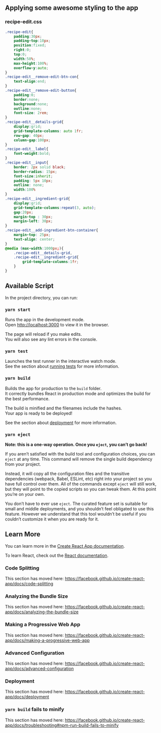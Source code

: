 ## Applying some awesome styling to the app 

### recipe-edit.css
```css
.recipe-edit{
    padding:30px;
    padding-top:10px;
    position:fixed;
    right:0;
    top:0;
    width:50%;
    max-height:100%;
    overflow-y:auto;
}
.recipe-edit__remove-edit-btn-con{
    text-align:end;
}
.recipe-edit__remove-edit-button{
    padding:0;
    border:none;
    background:none;
    outline:none;
    font-size: 2rem;
}
.recipe-edit__details-grid{
    display:grid;
    grid-template-columns: auto 1fr;
    row-gap: 40px;
    column-gap:100px;
}
.recipe-edit__label{
    font-weight:bold;
}
.recipe-edit__input{
    border: 2px solid black;
    border-radius: 15px;
    font-size:inherit;
    padding: 5px 10px;
    outline: none;
    width:100%
}
.recipe-edit__ingredient-grid{
    display:grid;
    grid-template-columns:repeat(3, auto);
    gap:20px;
    margin-top : 30px;
    margin-left: 30px;
}
.recipe-edit__add-ingredient-btn-container{
    margin-top: 25px;
    text-align: center;
}
@media (max-width:1000px;){
    .recipe-edit__details-grid,
    .recipe-edit__ingredient-grid{
        grid-template-columns:1fr;
    }
}
```

## Available Script

In the project directory, you can run:

### `yarn start`

Runs the app in the development mode.<br />
Open [http://localhost:3000](http://localhost:3000) to view it in the browser.

The page will reload if you make edits.<br />
You will also see any lint errors in the console.

### `yarn test`

Launches the test runner in the interactive watch mode.<br />
See the section about [running tests](https://facebook.github.io/create-react-app/docs/running-tests) for more information.

### `yarn build`

Builds the app for production to the `build` folder.<br />
It correctly bundles React in production mode and optimizes the build for the best performance.

The build is minified and the filenames include the hashes.<br />
Your app is ready to be deployed!

See the section about [deployment](https://facebook.github.io/create-react-app/docs/deployment) for more information.

### `yarn eject`

**Note: this is a one-way operation. Once you `eject`, you can’t go back!**

If you aren’t satisfied with the build tool and configuration choices, you can `eject` at any time. This command will remove the single build dependency from your project.

Instead, it will copy all the configuration files and the transitive dependencies (webpack, Babel, ESLint, etc) right into your project so you have full control over them. All of the commands except `eject` will still work, but they will point to the copied scripts so you can tweak them. At this point you’re on your own.

You don’t have to ever use `eject`. The curated feature set is suitable for small and middle deployments, and you shouldn’t feel obligated to use this feature. However we understand that this tool wouldn’t be useful if you couldn’t customize it when you are ready for it.

## Learn More

You can learn more in the [Create React App documentation](https://facebook.github.io/create-react-app/docs/getting-started).

To learn React, check out the [React documentation](https://reactjs.org/).

### Code Splitting

This section has moved here: https://facebook.github.io/create-react-app/docs/code-splitting

### Analyzing the Bundle Size

This section has moved here: https://facebook.github.io/create-react-app/docs/analyzing-the-bundle-size

### Making a Progressive Web App

This section has moved here: https://facebook.github.io/create-react-app/docs/making-a-progressive-web-app

### Advanced Configuration

This section has moved here: https://facebook.github.io/create-react-app/docs/advanced-configuration

### Deployment

This section has moved here: https://facebook.github.io/create-react-app/docs/deployment

### `yarn build` fails to minify

This section has moved here: https://facebook.github.io/create-react-app/docs/troubleshooting#npm-run-build-fails-to-minify
